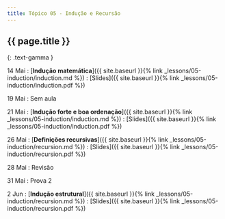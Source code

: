 ```yaml
---
title: Tópico 05 - Indução e Recursão
---
```


## {{ page.title }}
{: .text-gamma }

14 Mai
: [**Indução matemática**]({{ site.baseurl }}{% link _lessons/05-induction/induction.md %})
  : [Slides]({{ site.baseurl }}{% link _lessons/05-induction/induction.pdf %})

19 Mai
: Sem aula

21 Mai
: [**Indução forte e boa ordenação**]({{ site.baseurl }}{% link _lessons/05-induction/induction.md %})
  : [Slides]({{ site.baseurl }}{% link _lessons/05-induction/induction.pdf %})

26 Mai
: [**Definições recursivas**]({{ site.baseurl }}{% link _lessons/05-induction/recursion.md %})
  : [Slides]({{ site.baseurl }}{% link _lessons/05-induction/recursion.pdf %})

28 Mai
: Revisão

31 Mai
: Prova 2

2 Jun
: [**Indução estrutural**]({{ site.baseurl }}{% link _lessons/05-induction/recursion.md %})
  : [Slides]({{ site.baseurl }}{% link _lessons/05-induction/recursion.pdf %})
